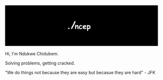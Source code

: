 ![Banner](/banner_c.png)

Hi, I'm Ndukwe Chidubem.

Solving problems, getting cracked.

"We do things not because they are easy but becasue they are hard" - JFK

<!-- 
<details>
<summary>AI and ML </summary>

| Name | Description | Language | Status | Type | Other links |
|------------------|----------------------|----------|---------|--------|-------------|
| [Mnist App](https://duks31.github.io/mnist-app/) | Mnist App is a digit recognizer that uses machine learning, precisely Convolution Neural Network (CNN) | Python & Flutter | ![Build Status](https://img.shields.io/badge/Done-brightgreen) | Project |
| [Gradient Descent](https://github.com/Duks31/gradeint-descent) | Learning about Gradient Descent used in training Neural Networks | Python | ![Build Status](https://img.shields.io/badge/Done-brightgreen) | Research | [Medium](https://medium.com/@chidubemndukwe/understanding-gradient-descent-25233d783cb7) |
| [Nigeria house price prediction](https://github.com/Duks31/nigeria-housing-prices-prediction---kaggle--) | A machine learning model that predicts house prices in Nigeria | Python | ![Build Status](https://img.shields.io/badge/Done-brightgreen) | Project | [Kaggle](https://www.kaggle.com/code/chidubemndukwe/predicting-nigeria-house-prices) |
| [News Harbor](https://github.com/Duks31/news-harbor) | News Harbor is a platform that detects the sentiment of News Articles | Python | ![Build Status](https://img.shields.io/badge/Done-brightgreen) | Project |
| [GAN](https://github.com/Duks31/GAN) | Build a GAN (Geneartive Adversarial Network) that generates images | Python | ![Build Status](https://img.shields.io/badge/Done-brightgreen) | Project | [Substack](https://open.substack.com/pub/ncep/p/ep3-gans-pt2?r=18rqnt&utm_campaign=post&utm_medium=web) |
| [Car prediction](https://github.com/Duks31/car_price-prediction) | End to End Machine learning project that predicts car prices | Python | ![Build Status](https://img.shields.io/badge/Done-brightgreen) | Project | [Medium](https://medium.com/@chidubemndukwe/ml-from-data-scraping-to-deployment-fa7ddc5fab5c) |
| [churn Prediction](https://github.com/Duks31/churn_prediction) | Churn predictor using machine learning and powerBI visualization  | Python & PowerBI | ![Build Status](https://img.shields.io/badge/Done-brightgreen) | Project |
| [Corise-app](https://github.com/Duks31/Corise--app) | A podcast summary app that uses OpenAI API to summarize podcast episodes, identify podcast guests and key highlights | Python | ![Build Status](https://img.shields.io/badge/Done-brightgreen) | Course & Project |
| ragchat| Ragchat is an application that basically helps the user to talk to a document, PDF for example, using AI | Python | ![Build Status](https://img.shields.io/badge/In%20progress-yellow) | Project |
| [Air Quality Predictor](https://github.com/Duks31/air_quality/) | An Air quality predictor, predicting the amount of pm25 | Python | ![Build Status](https://img.shields.io/badge/Done-brightgreen) | Project | [Website](https://duks31.github.io/air_quality)


</details>

<details>
<summary>Robotics</summary>

| Name | Description | Language | Status | Type | Other links |
|------------------|----------------------|----------|---------|--------|-------------|
| [Differential Drive Robot](https://github.com/Duks31/my_bot) | Making an Differential Drive Robot with ROS2 | ROS2, Fusion360 |  ![Build Status](https://img.shields.io/badge/Done-brightgreen) | Learning and Project |
| [Robot Arm Manipulator](https://github.com/Duks31/robot-arm) | This project involves the development of a robotic arm using ROS2 (Robot Operating System 2) | ROS2, Fusion360 |  ![Build Status](https://img.shields.io/badge/In%20progress-yellow) | Learning and Project |

</details>

<details>
<summary>Android Development</summary>

| Name | Description | Language | Status | Type | Other links |
|------------------|----------------------|----------|---------|--------|-------------|
| [DishDash](https://github.com/Duks31/dishdash) | DishDash is a food delivery application that allows you to order food from different vendors and also gives you the ability to add food items to the market, making being a vendor seamless | Flutter and Firebase | ![Build Status](https://img.shields.io/badge/Done-brightgreen) | Project |
| [Capp](https://github.com/Duks31/capp) | Capp is a minimal chat application designed in flutter, basic sending and receiving messages | Dart & Flutter | ![Build Status](https://img.shields.io/badge/Done-brightgreen) | Learning & Project |

</details>

<details>
<summary>else</summary>

| Name | Description | Language | Status | Type | Other links |
|------------------|----------------------|----------|---------|--------|-------------|
| [Nerd Stack](https://ncep.substack.com/) | Nerd Stack is a newsletter that talks about AI, Robotics, and Mechatronics |  | ![Build Status](https://img.shields.io/badge/In%20progress-yellow) | Project & Learning | [Substack](https://ncep.substack.com/) |

</details>

## 📬 Get in Touch

- [LinkedIn](https://www.linkedin.com/in/chidubem-ndukwe-b8778920a/)
- [website](https://duks31.github.io/)
- [medium](https://medium.com/@chidubemndukwe)
- [twitter](https://x.com/ChidubemNdukwe)
- [kaggle](https://www.kaggle.com/chidubemndukwe)
- [Subscribe to my NewsLetter](https://ncep.substack.com/) -->
